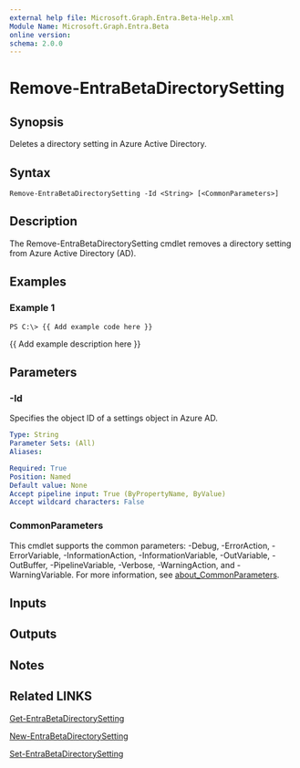 ```yaml
---
external help file: Microsoft.Graph.Entra.Beta-Help.xml
Module Name: Microsoft.Graph.Entra.Beta
online version:
schema: 2.0.0
---
```


# Remove-EntraBetaDirectorySetting

## Synopsis
Deletes a directory setting in Azure Active Directory.

## Syntax

```
Remove-EntraBetaDirectorySetting -Id <String> [<CommonParameters>]
```

## Description
The Remove-EntraBetaDirectorySetting cmdlet removes a directory setting from Azure Active Directory (AD).

## Examples

### Example 1
```
PS C:\> {{ Add example code here }}
```

{{ Add example description here }}

## Parameters



### -Id
Specifies the object ID of a settings object in Azure AD.

```yaml
Type: String
Parameter Sets: (All)
Aliases:

Required: True
Position: Named
Default value: None
Accept pipeline input: True (ByPropertyName, ByValue)
Accept wildcard characters: False
```

### CommonParameters
This cmdlet supports the common parameters: -Debug, -ErrorAction, -ErrorVariable, -InformationAction, -InformationVariable, -OutVariable, -OutBuffer, -PipelineVariable, -Verbose, -WarningAction, and -WarningVariable. For more information, see [about_CommonParameters](https://go.microsoft.com/fwlink/?LinkID=113216).

## Inputs

## Outputs

## Notes

## Related LINKS

[Get-EntraBetaDirectorySetting]()

[New-EntraBetaDirectorySetting]()

[Set-EntraBetaDirectorySetting]()

